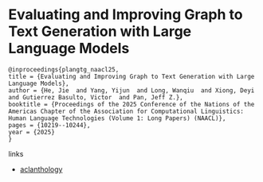 # Evaluating and Improving Graph to Text Generation with Large Language Models

```
@inproceedings{plangtg_naacl25,
title = {Evaluating and Improving Graph to Text Generation with Large Language Models},
author = {He, Jie  and Yang, Yijun  and Long, Wanqiu  and Xiong, Deyi  and Gutierrez Basulto, Victor  and Pan, Jeff Z.},
booktitle = {Proceedings of the 2025 Conference of the Nations of the Americas Chapter of the Association for Computational Linguistics: Human Language Technologies (Volume 1: Long Papers) (NAACL)},
pages = {10219--10244},
year = {2025}
}
```

links
- [aclanthology](https://aclanthology.org/2025.naacl-long.513/)
